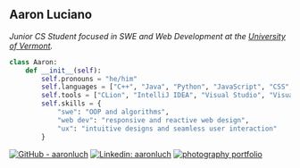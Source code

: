 <h2> Aaron Luciano </h2>
<p><em>Junior CS Student focused in SWE and Web Development at the <a href="https://uvm.edu">University of Vermont</a>.</em></p>


```python
class Aaron:
    def __init__(self):
        self.pronouns = "he/him"
        self.languages = ["C++", "Java", "Python", "JavaScript", "CSS", "HTML"]
        self.tools = ["CLion", "IntelliJ IDEA", "Visual Studio", "Visual Studio Code", "MySQL", "Git", "GitHub"]
        self.skills = {
            "swe": "OOP and algorithms",
            "web dev": "responsive and reactive web design",
            "ux": "intuitive designs and seamless user interaction"
        }
```


[![GitHub - aaronluch](https://img.shields.io/badge/GitHub-aaronluch-blue?style=flat-square&logo=github)](https://github.com/aaronluch)
[![Linkedin: aaronluch](https://img.shields.io/badge/-aaronluciano-blue?style=flat-square&logo=Linkedin&logoColor=white&link=https://www.linkedin.com/in/aaronluciano/)](https://www.linkedin.com/in/aaronluciano/)
[![photography portfolio](https://img.shields.io/badge/photography-portfolio-71c476?style=flat-square)](https://aaronluciano.com)
